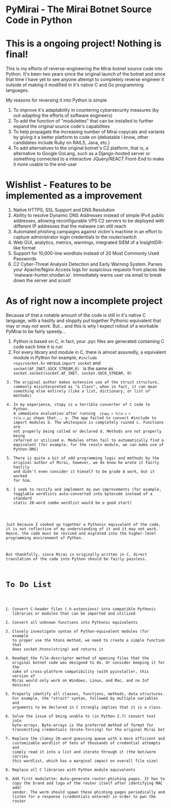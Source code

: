 # PyMirai - The Mirai Botnet Source Code in Python

# This is a ongoing project! Nothing is final!

This is my efforts of reverse-engineering the Mirai botnet source code into Python. It's been two years since the original launch of the botnet and since that time I have yet to see anyone attempt to completely reverse engineer it outside of making it modified in it's native C and Go programming languages.

My reasons for reversing it into Python is simple

1. To improve it's adaptability in countering cybersecurity measures (by out-adapting the efforts of software engineers)
2. To add the function of "modulettes" that can be installed to further expand the original source code's capabilities
3. To help propagate the increasing number of Mirai copycats and variants by giving it a better platform to code on (debatable I know, other candidates include Ruby on RAILS, Java, etc.)
4. To add alternatives to the original botnet's C2 platform, that is, a alternative to Google GoLang, such as a Django-hosted server or something connected to a interactive JQuery/REACT Front-End to make it more usable to the end-user

# Wishlist - Features to be implemented as a improvement

1. Native HTTPS, SSL Support and DNS Resolution
2. Ability to resolve Dynamic DNS Addresses instead of simple IPv4 public addresses, allowing reconfigurable VPS C2 servers to be deployed with different IP addresses that the malware can still reach
3. Automated phishing campaigns against victim's machine in an effort to capture administrator login credentials to the router/switch
4. Web GUI, analytics, metrics, warnings, integrated SIEM of a InsightIDR-like format
5. Support for 10,000-line wordlists instead of 20 Most Commonly Used Passwords
6. C2 Cyber-Threat Analysis Detection and Early Warning System. Parses your Apache/Nginx Access logs for suspicious requests from places like 'malware-hunter.shodan.io'. Immediately warns user via email to break down the server and scoot!

# As of right now a incomplete project

Because of that a notable amount of the code is still in it's native C language, with a hastily and sloppily put together Pythonic equivalent that may or may not work. But... and this is why I expect rollout of a workable PyMirai to be fairly speedy...

1. Python is based on C, in fact, your .pyc files are generated containing C code each time it is run
2. For every library and module in C, there is almost assuredly, a equivalent module in Python for example, <code>#include <sys/socket.h></code> versus <code>import socket</code> and <code> socket(AF_INET,SOCK_STREAM,0) </code> is the same as <code> socket.socket(socket.AF_INET, socket.SOCK_STREAM, 0)
3. The original author makes extensive use of the struct structure, commonly misinterpreted as "a Class", when in fact, it can mean something else entirely (like a list, dictionary, or list of methods)
4. In my experience, ctopy is a terrible converter of C code to Python. A immediate evaluation after running <code> ctopy < file.c > file.c.py</code> shows that...
		a. The app failed to convert #include to import modules
		b. The whitespace is completely ruined
		c. Functions are not properly being called or declared
		d. Methods are not properly being referred or utilized
		e. Modules often fail to automatically find a equivalent (for example, for the resolv module, we can make use of Python-DNS)
5. There is quite a bit of odd programming logic and methods by the original author of Mirai, however, we do know he wrote it fairly hastily and didn't even consider it himself to be grade A work, but it worked for him. 
6. I seek to rectify and implement my own improvements (for example, togglable wordlists auto-converted into bytecode instead of a standard static 20-word combo wordlist would be a good start)



Just because I cooked up together a Pythonic equivalent of the code, it is not reflective of my understanding of it and it may not work. Hence, the code must be revised and migrated into the higher-level programming environment of Python.

But thankfully, since Mirai is originally written in C, direct translation of the code into Python should be fairly painless.

# To Do List

1. Convert C-header files (.h extensions) into compatible Pythonic libraries or modules that can be imported and utilized
2. Convert all unknown functions into Pythonic equivalents
3. Closely investigate syntax of Python-equivalent modules (for example to proper use the htons method, we need to create a simple function that does socket.htons(string) and returns it
4. Readapt the file-descriptor method of opening files that the original botnet code was designed to do. Or consider keeping it for the sake of cross-platform compatibility (with pyinstaller, this version of Mirai would only work on Windows, Linux, and Mac, and no IoT devices)
5. Properly identify all classes, functions, methods, data structures. For example, the "struct" syntax, followed by multiple variables and arguments to be declared in C strongly implies that it is a class.
6. Solve the issue of being unable to (in Python 2.7) convert text into byte-arrays. Byte-arrays is the preferred method of format for transmitting credentials (brute-forcing) for the original Mirai bot
7. Replace the clumsy 20-word guessing queue with a more efficient and customizable wordlist of tens of thousands of credential attempts and simply read it into a list and iterate through it (the bot/worm carries this wordlist, which has a marginal impact on overall file size)
8. Replace all C libraries with Python module equivalents
9. Add first modulette: Auto-generate router-phishing pages. It has to copy the brand and logo of the router itself after identifying MAC addr vendor. The worm should spawn these phishing pages periodically and listen for a response (credentials entered) in order to pwn the router
